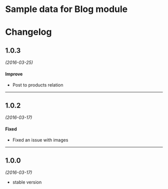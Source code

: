 # Sample data for Blog module

# Changelog

## 1.0.3
*(2016-03-25)*

#### Improve
* Post to products relation

---

## 1.0.2
*(2016-03-17)*

#### Fixed
* Fixed an issue with images

---

## 1.0.0
*(2016-03-17)* 

* stable version